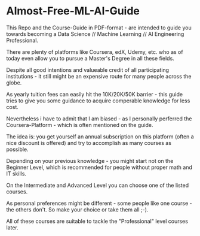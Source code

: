 # Almost-Free-ML-AI-Guide

This Repo and the Course-Guide in PDF-format - are intended to guide you towards becoming a Data Science // Machine Learning // AI Engineering Professional.

There are plenty of platforms like Coursera, edX, Udemy, etc. who as of today even allow you to pursue a Master's Degree in all these fields.

Despite all good intentions and valueable credit of all participating institutions - it still might be an expensive route for many people across the globe.

As yearly tuition fees can easily hit the 10K/20K/50K barrier - this guide tries to give you some guidance to acquire comperable knowledge for less cost.

Nevertheless i have to admit that I am biased - as I personally perferred the Coursera-Platform - which is often mentioned on the guide.

The idea is: you get yourself an annual subscription on this platform (often a nice discount is offered) and try to accomplish as many courses as possible.

Depending on your previous knowledge - you might start not on the Beginner Level, which is recommended for people without proper math and IT skills.

On the Intermediate and Advanced Level you can choose one of the listed courses. 

As personal preferences might be different - some people like one course  - the others don't. So make your choice or take them all ;-).

All of these courses are suitable to tackle the "Professional" level courses later.



